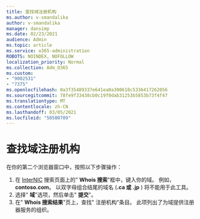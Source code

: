 ```yaml
---
title: 查找域注册机构
ms.author: v-smandalika
author: v-smandalika
manager: dansimp
ms.date: 02/23/2021
audience: Admin
ms.topic: article
ms.service: o365-administration
ROBOTS: NOINDEX, NOFOLLOW
localization_priority: Normal
ms.collection: Adm_O365
ms.custom:
- "9002531"
- "7375"
ms.openlocfilehash: 0a3f35489337e641ea0a300618c5336417262056
ms.sourcegitcommit: 78fe9f33438cb0c19f0dab31253b5853b73f4f47
ms.translationtype: MT
ms.contentlocale: zh-CN
ms.lasthandoff: 03/05/2021
ms.locfileid: "50500709"
---
```

# <a name="find-your-domain-registrar"></a>查找域注册机构

在你的第二个浏览器窗口中，按照以下步骤操作：

1. 在 [InterNIC](https://lookup.icann.org/) 搜索页面上的" **Whois 搜索**"框中，键入你的域。 例如，**contoso.com**。 以双字母组合结尾的域名 (**.ca 或** **.jp** ) 将不能用于此工具。
2. 选择" **域**"选项，然后单击" **提交**"。
3. 在" **Whois 搜索结果**"页上，查找" 注册机构"条目。 此项列出了为域提供注册器服务的组织。
